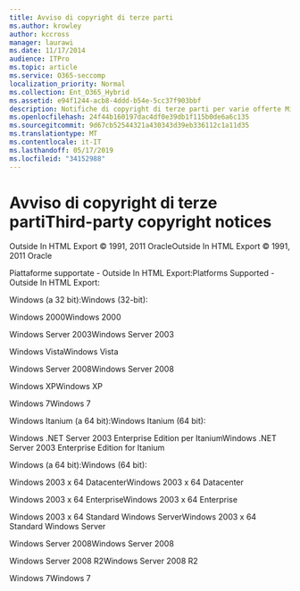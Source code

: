 ```yaml
---
title: Avviso di copyright di terze parti
ms.author: krowley
author: kccross
manager: laurawi
ms.date: 11/17/2014
audience: ITPro
ms.topic: article
ms.service: O365-seccomp
localization_priority: Normal
ms.collection: Ent_O365_Hybrid
ms.assetid: e94f1244-acb8-4ddd-b54e-5cc37f903bbf
description: Notifiche di copyright di terze parti per varie offerte Microsoft
ms.openlocfilehash: 24f44b160197dac4df0e39db1f115b0de6a6c135
ms.sourcegitcommit: 9d67cb52544321a430343d39eb336112c1a11d35
ms.translationtype: MT
ms.contentlocale: it-IT
ms.lasthandoff: 05/17/2019
ms.locfileid: "34152988"
---
```

# <a name="third-party-copyright-notices"></a><span data-ttu-id="5d8b0-103">Avviso di copyright di terze parti</span><span class="sxs-lookup"><span data-stu-id="5d8b0-103">Third-party copyright notices</span></span>

<span data-ttu-id="5d8b0-104">Outside In HTML Export © 1991, 2011 Oracle</span><span class="sxs-lookup"><span data-stu-id="5d8b0-104">Outside In HTML Export © 1991, 2011 Oracle</span></span>
  
<span data-ttu-id="5d8b0-105">Piattaforme supportate - Outside In HTML Export:</span><span class="sxs-lookup"><span data-stu-id="5d8b0-105">Platforms Supported - Outside In HTML Export:</span></span>
  
<span data-ttu-id="5d8b0-106">Windows (a 32 bit):</span><span class="sxs-lookup"><span data-stu-id="5d8b0-106">Windows (32-bit):</span></span>
  
<span data-ttu-id="5d8b0-107">Windows 2000</span><span class="sxs-lookup"><span data-stu-id="5d8b0-107">Windows 2000</span></span>
  
<span data-ttu-id="5d8b0-108">Windows Server 2003</span><span class="sxs-lookup"><span data-stu-id="5d8b0-108">Windows Server 2003</span></span>
  
<span data-ttu-id="5d8b0-109">Windows Vista</span><span class="sxs-lookup"><span data-stu-id="5d8b0-109">Windows Vista</span></span>
  
<span data-ttu-id="5d8b0-110">Windows Server 2008</span><span class="sxs-lookup"><span data-stu-id="5d8b0-110">Windows Server 2008</span></span>
  
<span data-ttu-id="5d8b0-111">Windows XP</span><span class="sxs-lookup"><span data-stu-id="5d8b0-111">Windows XP</span></span>
  
<span data-ttu-id="5d8b0-112">Windows 7</span><span class="sxs-lookup"><span data-stu-id="5d8b0-112">Windows 7</span></span>
  
<span data-ttu-id="5d8b0-113">Windows Itanium (a 64 bit):</span><span class="sxs-lookup"><span data-stu-id="5d8b0-113">Windows Itanium (64 bit):</span></span>
  
<span data-ttu-id="5d8b0-114">Windows .NET Server 2003 Enterprise Edition per Itanium</span><span class="sxs-lookup"><span data-stu-id="5d8b0-114">Windows .NET Server 2003 Enterprise Edition for Itanium</span></span>
  
<span data-ttu-id="5d8b0-115">Windows (a 64 bit):</span><span class="sxs-lookup"><span data-stu-id="5d8b0-115">Windows (64 bit):</span></span>
  
<span data-ttu-id="5d8b0-116">Windows 2003 x 64 Datacenter</span><span class="sxs-lookup"><span data-stu-id="5d8b0-116">Windows 2003 x 64 Datacenter</span></span>
  
<span data-ttu-id="5d8b0-117">Windows 2003 x 64 Enterprise</span><span class="sxs-lookup"><span data-stu-id="5d8b0-117">Windows 2003 x 64 Enterprise</span></span>
  
<span data-ttu-id="5d8b0-118">Windows 2003 x 64 Standard Windows Server</span><span class="sxs-lookup"><span data-stu-id="5d8b0-118">Windows 2003 x 64 Standard Windows Server</span></span>
  
<span data-ttu-id="5d8b0-119">Windows Server 2008</span><span class="sxs-lookup"><span data-stu-id="5d8b0-119">Windows Server 2008</span></span>
  
<span data-ttu-id="5d8b0-120">Windows Server 2008 R2</span><span class="sxs-lookup"><span data-stu-id="5d8b0-120">Windows Server 2008 R2</span></span>
  
<span data-ttu-id="5d8b0-121">Windows 7</span><span class="sxs-lookup"><span data-stu-id="5d8b0-121">Windows 7</span></span>
  

